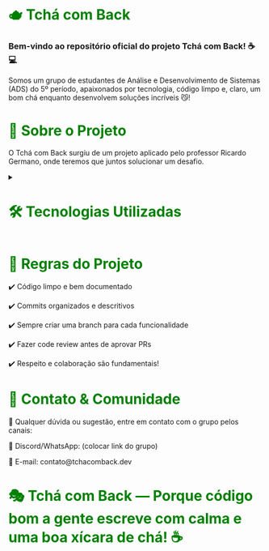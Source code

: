 <h1 style="color: #008000;">🫖 Tchá com Back</h1>
<h3>Bem-vindo ao repositório oficial do projeto Tchá com Back! ☕💻</h3>

<p>Somos um grupo de estudantes de Análise e Desenvolvimento de Sistemas (ADS) do 5º período, apaixonados por tecnologia, código limpo e, claro, um bom chá enquanto desenvolvem soluções incríveis 😼!</p>

<h1 style="color: #008000;">📌 Sobre o Projeto</h1>
<p>O Tchá com Back surgiu de um projeto aplicado pelo professor Ricardo Germano, onde teremos que juntos solucionar um desafio.</p>

<details>
  <summary><h1 style="color: #008000;">🛠️ Tecnologias Utilizadas</h1></summary>

  <summary><h3>💻 Backend:</h3></summary>
  <li>C# com .NET</li>
  <li>ASP.NET Core</li>
  <li>Entity Framework</li>

  <summary><h3>🌐 Frontend:</h3></summary>
  <li>HTML, CSS, JavaScript</li>
  <li>React.js / Vue.js (a definir)</li>
  <li>Bootstrap v5.3</li>

  <summary><h3>🗃️ Banco de Dados:</h3></summary>
  <li> SQL Server / PostgreSQL / MySql</li>

  <summary><h3>🔧 Outras Ferramentas:</h3></summary>
  <li>Git Lab</li>
  <li>Git e GitHub</li>
</details>

<h1 style="color: #008000;">📜 Regras do Projeto</h1>
<p>✔️ Código limpo e bem documentado</p>
<p>✔️ Commits organizados e descritivos</p>
<p>✔️ Sempre criar uma branch para cada funcionalidade</p>
<p>✔️ Fazer code review antes de aprovar PRs</p>
<p>✔️ Respeito e colaboração são fundamentais!</p>


<h1 style="color: #008000;">💬 Contato & Comunidade</h1>
<span style="font-height: bold;">📢 Qualquer dúvida ou sugestão, entre em contato com o grupo pelos canais:</span>
<p>📌 Discord/WhatsApp: (colocar link do grupo)</p>
<p>📌 E-mail: contato@tchacomback.dev</p>

<h1 style="color: #008000;">🎭 Tchá com Back — Porque código bom a gente escreve com calma e uma boa xícara de chá! ☕</h1>
